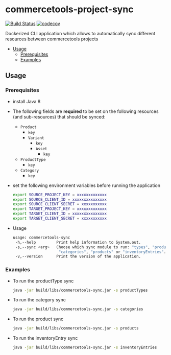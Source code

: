# commercetools-project-sync
[![Build Status](https://travis-ci.org/commercetools/commercetools-project-sync.svg?branch=master)](https://travis-ci.org/commercetools/commercetools-project-sync)
[![codecov](https://codecov.io/gh/commercetools/commercetools-project-sync/branch/master/graph/badge.svg)](https://codecov.io/gh/commercetools/commercetools-project-sync)

Dockerized CLI application which allows to automatically sync different resources between commercetools projects

<!-- DON'T EDIT THIS SECTION, INSTEAD RE-RUN doctoc TO UPDATE -->

- [Usage](#usage)
    - [Prerequisites](#prerequisites)
    - [Examples](#examples)

<!-- END doctoc generated TOC please keep comment here to allow auto update -->


## Usage
### Prerequisites
 
 - install Java 8
 - The following fields are **required** to be set on the following resources (and sub-resources) that should be synced:
    - `Product`
        - `key`
        - `Variant`
            - `key`
            - `Asset`
                - `key`
    - `ProductType`
        - `key`
    - `Category`
        - `key`         
 
 - set the following environment variables before running the application
   ```bash
   export SOURCE_PROJECT_KEY = xxxxxxxxxxxxx
   export SOURCE_CLIENT_ID = xxxxxxxxxxxxxxx
   export SOURCE_CLIENT_SECRET = xxxxxxxxxxx
   export TARGET_PROJECT_KEY = xxxxxxxxxxxxx
   export TARGET_CLIENT_ID = xxxxxxxxxxxxxxx
   export TARGET_CLIENT_SECRET = xxxxxxxxxxx
   ```
 - Usage
   ```bash
   usage: commercetools-sync
    -h,--help         Print help information to System.out.
    -s,--sync <arg>   Choose which sync module to run: "types", "productTypes",
                       "categories", "products" or "inventoryEntries".
    -v,--version      Print the version of the application.
   ```
   
### Examples   
 - To run the productType sync
   ```bash
   java -jar build/libs/commercetools-sync.jar -s productTypes
   ```  
    
- To run the category sync
   ```bash
   java -jar build/libs/commercetools-sync.jar -s categories
   ```  
   
- To run the product sync
   ```bash
   java -jar build/libs/commercetools-sync.jar -s products
   ```  
    
- To run the inventoryEntry sync
   ```bash
   java -jar build/libs/commercetools-sync.jar -s inventoryEntries
   ```     
   

